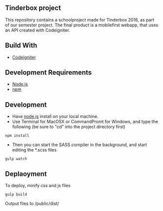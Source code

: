 ## Tinderbox project
This repository contains a schoolproject made for Tinderbox 2016, as part of our semester project.
The final product is a mobilefirst webapp, that uses an API created with Codeigniter.

## Build With
- [Codeigniter](http://www.codeigniter.com/)

## Development Requirements
- [Node.js](https://nodejs.org/en/)
- [npm](https://nodejs.org/en/)

## Development
- Have [node.js](https://nodejs.org/en/) install on your local machine.
- Use Terminal for MacOSX or CommandPromt for Windows, and type the following (be sure to "cd" into the project directory first)
```
npm install
```
- Then you can start the SASS compiler in the background, and start editing the *.scss files
```
gulp watch
```
## Deplaoyment
To deploy, minify css and js files
```
gulp build
```
Output files to /public/dist/
